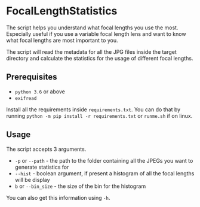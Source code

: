 # FocalLengthStatistics

The script helps you understand what focal lengths you use the most. Especially useful if you use a variable focal length lens and want to know what focal lengths are most important to you.

The script will read the metadata for all the JPG files inside the target directory and calculate the statistics for the usage of different focal lengths.

## Prerequisites

* `python 3.6` or above
* `exifread`

Install all the requirements inside `requirements.txt`. You can do that by running `python -m pip install -r requirements.txt` or `runme.sh` if on linux.

## Usage

The script accepts 3 arguments.

* `-p` or `--path` - the path to the folder containing all the JPEGs you want to generate statistics for
* `--hist` - boolean argument, if present a histogram of all the focal lengths will be display
* `b` or `--bin_size` - the size of the bin for the histogram

You can also get this information using `-h`.
